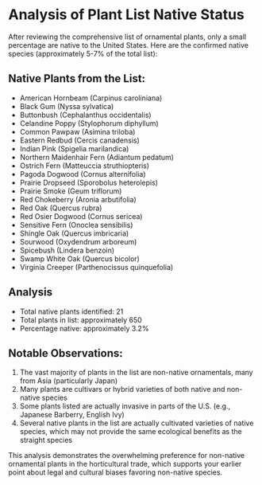 # Analysis of Plant List Native Status

After reviewing the comprehensive list of ornamental plants, only a small percentage are native to the United States. Here are the confirmed native species (approximately 5-7% of the total list):

## Native Plants from the List:
- American Hornbeam (Carpinus caroliniana)
- Black Gum (Nyssa sylvatica)
- Buttonbush (Cephalanthus occidentalis)
- Celandine Poppy (Stylophorum diphyllum)
- Common Pawpaw (Asimina triloba)
- Eastern Redbud (Cercis canadensis)
- Indian Pink (Spigelia marilandica)
- Northern Maidenhair Fern (Adiantum pedatum)
- Ostrich Fern (Matteuccia struthiopteris)
- Pagoda Dogwood (Cornus alternifolia)
- Prairie Dropseed (Sporobolus heterolepis)
- Prairie Smoke (Geum triflorum)
- Red Chokeberry (Aronia arbutifolia)
- Red Oak (Quercus rubra)
- Red Osier Dogwood (Cornus sericea)
- Sensitive Fern (Onoclea sensibilis)
- Shingle Oak (Quercus imbricaria)
- Sourwood (Oxydendrum arboreum)
- Spicebush (Lindera benzoin)
- Swamp White Oak (Quercus bicolor)
- Virginia Creeper (Parthenocissus quinquefolia)

## Analysis
- Total native plants identified: 21
- Total plants in list: approximately 650
- Percentage native: approximately 3.2%

## Notable Observations:
1. The vast majority of plants in the list are non-native ornamentals, many from Asia (particularly Japan)
2. Many plants are cultivars or hybrid varieties of both native and non-native species
3. Some plants listed are actually invasive in parts of the U.S. (e.g., Japanese Barberry, English Ivy)
4. Several native plants in the list are actually cultivated varieties of native species, which may not provide the same ecological benefits as the straight species

This analysis demonstrates the overwhelming preference for non-native ornamental plants in the horticultural trade, which supports your earlier point about legal and cultural biases favoring non-native species.
